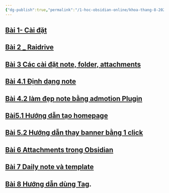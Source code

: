```yaml
---
{"dg-publish":true,"permalink":"/1-hoc-obsidian-online/khoa-thang-8-2023/danh-sach-bai-hoc-khoa-thang-8/","dgPassFrontmatter":true,"noteIcon":"1","created":"","updated":""}
---
```


## [Bài 1- Cài đặt](https://www.facebook.com/groups/2549020108596526/announcements)

## [Bài 2 _ Raidrive](https://www.facebook.com/groups/2549020108596526/posts/2550944518404085/)
## [ Bài 3 Các cài đặt note, folder, attachments](https://www.facebook.com/groups/2549020108596526/posts/2551484128350124/)
## [Bài 4.1 Định dạng note](https://www.facebook.com/groups/2549020108596526/posts/2553526084812595/)
## [Bài 4.2 làm đẹp note bằng admotion Plugin](https://www.facebook.com/groups/2549020108596526/posts/2553528814812322/)
## [Bài5.1 Hướng dẫn tạo homepage](https://www.facebook.com/groups/2549020108596526/posts/2556096101222260/)
## [Bài 5.2 Hướng dẫn thay banner bằng 1 click](https://www.facebook.com/groups/2549020108596526/posts/2556111461220724/)
## [Bài 6 Attachments trong Obsidian](https://www.facebook.com/groups/2549020108596526/posts/2557701797728357/)
## [Bài 7 Daily note và template](https://www.facebook.com/100001809409915/videos/pcb.2559203347578202/674150284159160)
## [Bài 8 Hướng dẫn dùng Tag](https://www.facebook.com/groups/2549020108596526/posts/2562534583911745).
